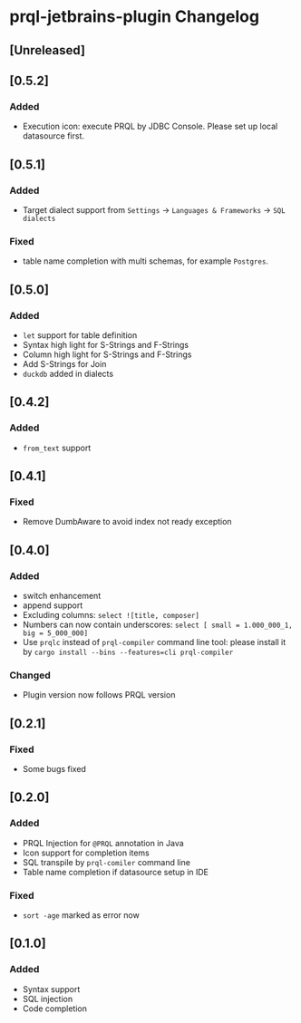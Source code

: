 <!-- Keep a Changelog guide -> https://keepachangelog.com -->

# prql-jetbrains-plugin Changelog

## [Unreleased]

## [0.5.2]

### Added

* Execution icon: execute PRQL by JDBC Console. Please set up local datasource first.

## [0.5.1]

### Added

* Target dialect support from `Settings` -> `Languages & Frameworks` -> `SQL dialects`

### Fixed

* table name completion with multi schemas, for example `Postgres`.

## [0.5.0]

### Added

* `let` support for table definition
* Syntax high light for S-Strings and F-Strings
* Column high light for S-Strings and F-Strings
* Add S-Strings for Join
* `duckdb` added in dialects

## [0.4.2]

### Added

* `from_text` support

## [0.4.1]

### Fixed

* Remove DumbAware to avoid index not ready exception

## [0.4.0]

### Added

* switch enhancement
* append support
* Excluding columns: `select ![title, composer]`
* Numbers can now contain underscores: `select [ small = 1.000_000_1, big = 5_000_000]`
* Use `prqlc` instead of `prql-compiler` command line tool: please install it by `cargo install --bins --features=cli prql-compiler`

### Changed

* Plugin version now follows PRQL version

## [0.2.1]

### Fixed

* Some bugs fixed

## [0.2.0]

### Added

* PRQL Injection for `@PRQL` annotation in Java
* Icon support for completion items
* SQL transpile by `prql-comiler` command line
* Table name completion if datasource setup in IDE

### Fixed

* `sort -age` marked as error now

## [0.1.0]

### Added

- Syntax support
- SQL injection
- Code completion
